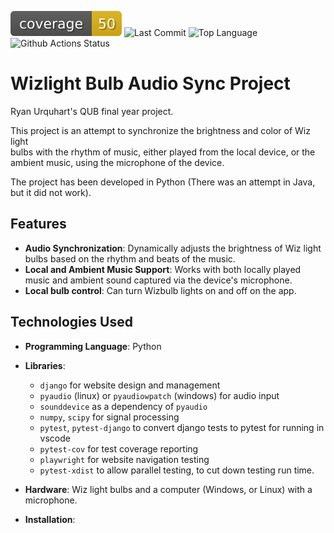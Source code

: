 ![Code Coverage](https://raw.githubusercontent.com/RyanMcClean/wizlight-music-sync/coverage-badge/coverage.svg?raw=true)
![Last Commit](https://img.shields.io/github/last-commit/RyanMcClean/wizlight-music-sync)
![Top Language](https://img.shields.io/github/languages/top/RyanMcClean/wizlight-music-sync)
![Github Actions Status](https://img.shields.io/github/actions/workflow/status/RyanMcClean/wizlight-music-sync/django.yml)

# Wizlight Bulb Audio Sync Project

Ryan Urquhart's QUB final year project.

This project is an attempt to synchronize the brightness and color of Wiz
light  
bulbs with the rhythm of music, either played from the local device, or the  
ambient music, using the microphone of the device.

The project has been developed in Python (There was an attempt in Java, but it
did not work).

## Features

-   **Audio Synchronization**: Dynamically adjusts the brightness of Wiz light
    bulbs based on the rhythm and beats of the music.
-   **Local and Ambient Music Support**: Works with both locally played music
    and ambient sound captured via the device's microphone.
-   **Local bulb control**: Can turn Wizbulb lights on and off on the app.

## Technologies Used

-   **Programming Language**: Python

-   **Libraries**:

    -   `django` for website design and management
    -   `pyaudio` (linux) or `pyaudiowpatch` (windows) for audio input
    -   `sounddevice` as a dependency of `pyaudio`
    -   `numpy`, `scipy` for signal processing
    -   `pytest`, `pytest-django` to convert django tests to pytest for running
        in vscode
    -   `pytest-cov` for test coverage reporting
    -   `playwright` for website navigation testing
    -   `pytest-xdist` to allow parallel testing, to cut down testing run time.

-   **Hardware**: Wiz light bulbs and a computer (Windows, or Linux) with a
    microphone.

-   **Installation**:
